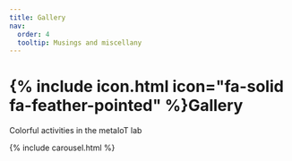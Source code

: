 ```yaml
---
title: Gallery
nav:
  order: 4
  tooltip: Musings and miscellany
---
```


# {% include icon.html icon="fa-solid fa-feather-pointed" %}Gallery

Colorful activities in the metaIoT lab

{% include carousel.html %}

